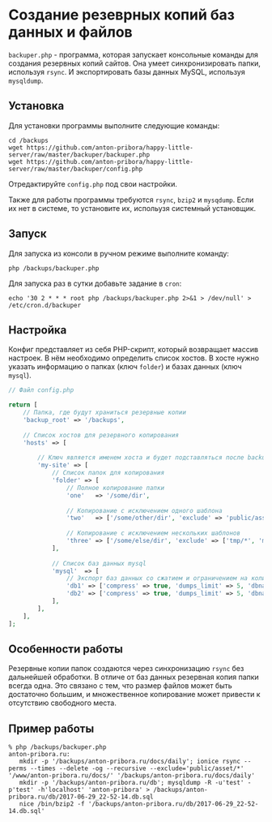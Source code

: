 # Создание резеврных копий баз данных и файлов

`backuper.php` - программа, которая запускает консольные команды для создания резервных копий сайтов.
Она умеет синхронизировать папки, используя `rsync`. И экспортировать базы данных MySQL, используя `mysqldump`.

## Установка

Для установки программы выполните следующие команды:

```
cd /backups
wget https://github.com/anton-pribora/happy-little-server/raw/master/backuper/backuper.php
wget https://github.com/anton-pribora/happy-little-server/raw/master/backuper/config.php
```

Отредактируйте `config.php` под свои настройки.

Также для работы программы требуются `rsync`, `bzip2` и `mysqdump`. Если их нет в системе, то установите их, 
испольузя системный установщик.

## Запуск

Для запуска из консоли в ручном режиме выполните команду:

```
php /backups/backuper.php
```

Для запуска раз в сутки добавьте задание в `cron`:

```
echo '30 2 * * * root php /backups/backuper.php 2>&1 > /dev/null' > /etc/cron.d/backuper
```

## Настройка

Конфиг представляет из себя PHP-скрипт, который возвращает массив настроек. В нём необходимо определить список хостов.
В хосте нужно указать информацию о папках (ключ `folder`) и базах данных (ключ `mysql`).

```php
// Файл config.php

return [
    // Папка, где будут храниться резервные копии
    'backup_root' => '/backups',
    
    // Список хостов для резервного копирования
    'hosts' => [
    
        // Ключ является именем хоста и будет подставляться после backup_root
        'my-site' => [
            // Список папок для копирования
            'folder' => [
                // Полное копирование папки
                'one'   => '/some/dir',
                
                // Копирование с исключением одного шаблона
                'two'   => ['/some/other/dir', 'exclude' => 'public/asset/*'],
                
                // Копирование с исключением нескольких шаблонов
                'three' => ['/some/else/dir', 'exclude' => ['tmp/*', 'my/other/path/*.txt']],
            ],
            
            // Список баз данных mysql
            'mysql'  => [
                // Экспорт баз данных со сжатием и ограничением на количество дампов в 5 штук
                'db1' => ['compress' => true, 'dumps_limit' => 5, 'dbname' => 'my-db1', 'user' => 'test', 'password' => '123', 'host' => 'localhost'],
                'db2' => ['compress' => true, 'dumps_limit' => 5, 'dbname' => 'my-db2', 'user' => 'test', 'password' => '123', 'host' => 'localhost'],
            ],
        ],
    ],
];
```

## Особенности работы

Резервные копии папок создаются через синхронизацию `rsync` без дальнейшей обработки. В отличе от баз
данных резервная копия папки всегда одна. Это связано с тем, что размер файлов может быть достаточно большим,
и множественное копирование может привести к отсутствию свободного места.

## Пример работы

```
% php /backups/backuper.php
anton-pribora.ru:
   mkdir -p '/backups/anton-pribora.ru/docs/daily'; ionice rsync --perms --times --delete -og --recursive --exclude='public/asset/*' '/www/anton-pribora.ru/docs/' '/backups/anton-pribora.ru/docs/daily'
   mkdir -p '/backups/anton-pribora.ru/db'; mysqldump -R -u'test' -p'test' -h'localhost' 'anton-pribora' > /backups/anton-pribora.ru/db/2017-06-29_22-52-14.db.sql
   nice /bin/bzip2 -f '/backups/anton-pribora.ru/db/2017-06-29_22-52-14.db.sql'
```